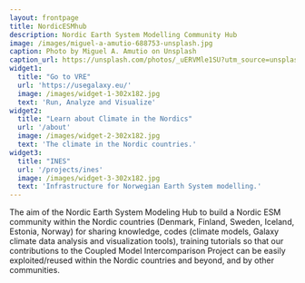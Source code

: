 ```yaml
---
layout: frontpage
title: NordicESMhub
description: Nordic Earth System Modelling Community Hub
image: /images/miguel-a-amutio-688753-unsplash.jpg
caption: Photo by Miguel A. Amutio on Unsplash
caption_url: https://unsplash.com/photos/_uERVMle1SU?utm_source=unsplash&utm_medium=referral&utm_content=creditCopyText
widget1:
  title: "Go to VRE"
  url: 'https://usegalaxy.eu/'
  image: /images/widget-1-302x182.jpg
  text: 'Run, Analyze and Visualize'
widget2:
  title: "Learn about Climate in the Nordics"
  url: '/about'
  image: /images/widget-2-302x182.jpg
  text: 'The climate in the Nordic countries.'
widget3:
  title: "INES"
  url: '/projects/ines'
  image: /images/widget-3-302x182.jpg
  text: 'Infrastructure for Norwegian Earth System modelling.'
---
```


The aim of the Nordic Earth System Modeling Hub to build a Nordic ESM community within the Nordic countries (Denmark, Finland, Sweden, Iceland, Estonia, Norway) for sharing knowledge, codes (climate models, Galaxy climate data analysis and visualization tools), 
training tutorials so that our contributions to the Coupled Model Intercomparison Project can be easily exploited/reused within the Nordic countries and beyond, and by other communities.

